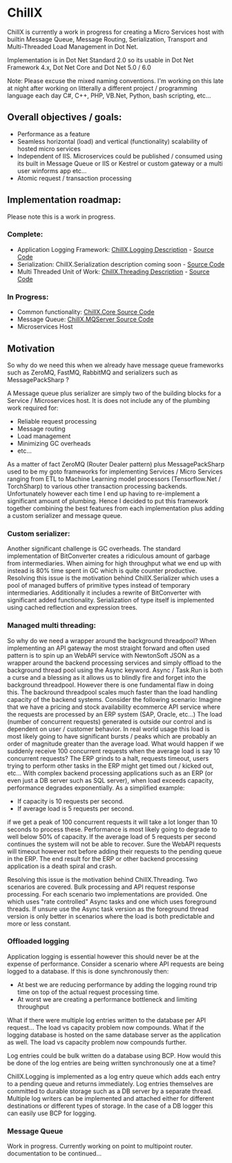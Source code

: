 


# ChillX

ChillX is currently a work in progress for creating a Micro Services host with builtin Message Queue, Message Routing, Serialization, Transport and Multi-Threaded Load Management in Dot Net.

Implementation is in Dot Net Standard 2.0 so its usable in Dot Net Framework 4.x, Dot Net Core and Dot Net 5.0 / 6.0

Note: Please excuse the mixed naming conventions. I'm working on this late at night after working on litterally a different project / programming language each day C#, C++, PHP, VB.Net, Python, bash scripting, etc...

## Overall objectives / goals:
- Performance as a feature
- Seamless horizontal (load) and vertical (functionality) scalability of hosted micro services
- Independent of IIS. Microservices could be published / consumed using its built in Message Queue or IIS or Kestrel or custom gateway or a multi user winforms app etc...
- Atomic request / transaction processing

## Implementation roadmap:
Please note this is a work in progress.

### Complete:
- Application Logging Framework: [ChillX.Logging Description](https://github.com/tcwicks/ChillX/blob/master/docs/ChillXLogging.md "ChillX.Logging Description") - [Source Code](https://github.com/tcwicks/ChillX/tree/master/src/ChillX.Logging "Source Code")
- Serialization: ChillX.Serialization description coming soon - [Source Code](https://github.com/tcwicks/ChillX/tree/master/src/ChillX.Serialization "Source Code")
- Multi Threaded Unit of Work: [ChillX.Threading Description](https://github.com/tcwicks/ChillX/blob/master/docs/ChillXThreading.md "ChillX.Threading Description") - [Source Code](https://github.com/tcwicks/ChillX/tree/master/src/ChillX.Threading "Source Code")

### In Progress:
- Common functionality: [ChillX.Core Source Code](https://github.com/tcwicks/ChillX/tree/master/src/ChillX.Core "ChillX.Core Source Code")
- Message Queue: [ChillX.MQServer Source Code](https://github.com/tcwicks/ChillX/tree/master/src/ChillX.MQServer "ChillX.MQServer Source Code")
- Microservices Host

## Motivation
So why do we need this when we already have message queue frameworks such as ZeroMQ, FastMQ, RabbitMQ and serializers such as MessagePackSharp ?

A Message queue plus serializer are simply two of the building  blocks for a Service / Microservices host. It is does not include any of the plumbing work required for:

- Reliable request processing
- Message routing
- Load management
- Minimizing GC overheads
- etc...

As a matter of fact ZeroMQ (Router Dealer pattern) plus MessagePackSharp used to be my goto frameworks for implementing Services / Micro Services ranging from ETL to Machine Learning model processors (Tensorflow.Net / TorchSharp) to various other transaction processing backends. Unfortunately however each time I end up having to re-implement a significant amount of plumbing. Hence I decided to put this framework together combining the best features from each implementation plus adding a custom serializer and message queue.

### Custom serializer:

Another significant challenge is GC overheads. The standard implementation of BitConverter creates a ridiculous amount of garbage from intermediaries. When aiming for high throughput what we end up with instead is 80% time spent in GC which is quite counter productive. Resolving this issue is the motivation behind ChillX.Serializer which uses a pool of managed buffers of primitive types instead of temporary intermediaries. Additionally it includes a rewrite of BitConverter with significant added functionality. Serialization of type <T> itself is implemented using cached reflection and expression trees.

### Managed multi threading:

So why do we need a wrapper around the background threadpool? 
When implementing an API gateway the most straight forward and often used pattern is to spin up an WebAPI service with NewtonSoft JSON as a wrapper around the backend processing services and simply offload to the background thread pool using the Async keyword. Async / Task.Run  is both a curse and a blessing as it allows us to blindly fire and forget into the background threadpool. However there is one fundamental flaw in doing this. The backround threadpool scales much faster than the load handling capacity of the backend systems.
Consider the following scenario:
Imagine that we have a pricing and stock availability ecommerce API service where the requests are processed by an ERP system (SAP, Oracle, etc...)
The load (number of concurrent requests) generated is outside our control and is dependent on user / customer behavior. In real world usage this load is most likely going to have significant bursts / peaks which are probably an order of magnitude greater than the average load. What would happen if we suddenly receive 100 concurrent requests when the average load is say 10 concurrent requests? The ERP grinds to a halt, requests timeout, users trying to perform other tasks in the ERP might get timed out / kicked out, etc... With complex backend processing applications such as an ERP (or even just a DB server such as SQL server), when load exceeds capacity, performance degrades exponentially. 
As a simplified example: 
- If capacity is 10 requests per second.
- If average load is 5 requests per second. 

if we get a peak of 100 concurrent requests it will take a lot longer than 10 seconds to process these. Performance is most likely going to degrade to well below 50% of capacity. If the average load of 5 requests per second continues the system will not be able to recover. Sure the WebAPI requests will timeout however not before adding their requests to the pending queue in the ERP. The end result for the ERP or other backend processing application is a death spiral and crash.

Resolving this issue is the motivation behind ChillX.Threading. Two scenarios are covered. Bulk processing and API request response processing. For each scenario two implementations are provided. One which uses "rate controlled" Async tasks and one which uses foreground threads. If unsure use the Async task version as the foreground thread version is only better in scenarios where the load is both predictable and more or less constant.

### Offloaded logging

Application logging is essential however this should never be at the expense of performance. Consider a scenario where API requests are being logged to a database. If this is done synchronously then:
- At best we are reducing performance by adding the logging round trip time on top of the actual request processing time.
- At worst we are creating a performance bottleneck and limiting throughput

What if there were multiple log entries written to the database per API request... The load vs capacity problem now compounds.
What if the logging database is hosted on the same database server as the application as well. The load vs capacity problem now compounds further.

Log entries could be bulk written do a database using BCP. How would this be done of the log entries are being written synchronously one at a time?

ChillX.Logging is implemented as a log entry queue which adds each entry to a pending queue and returns immediately. Log entries themselves are committed to durable storage such as a DB server by a separate thread. Multiple log writers can be implemented and attached either for different destinations or different types of storage. In the case of a DB logger this can easily use BCP for logging.

### Message Queue
Work in progress. Currently working on point to multipoint router.
documentation to be continued...
